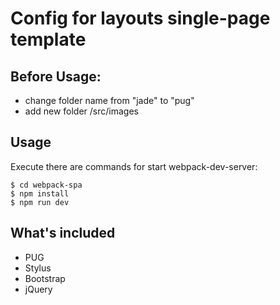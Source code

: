 # Config for layouts single-page template

## Before Usage:
  + change folder name from "jade" to "pug"
  + add new folder /src/images

## Usage
Execute there are commands for start webpack-dev-server:
```
$ cd webpack-spa
$ npm install
$ npm run dev
```
## What's included
+ PUG
+ Stylus
+ Bootstrap
+ jQuery
